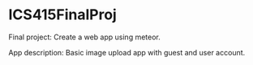 # ICS415FinalProj
Final project: Create a web app using meteor.

App description: Basic image upload app with guest and user account. 
